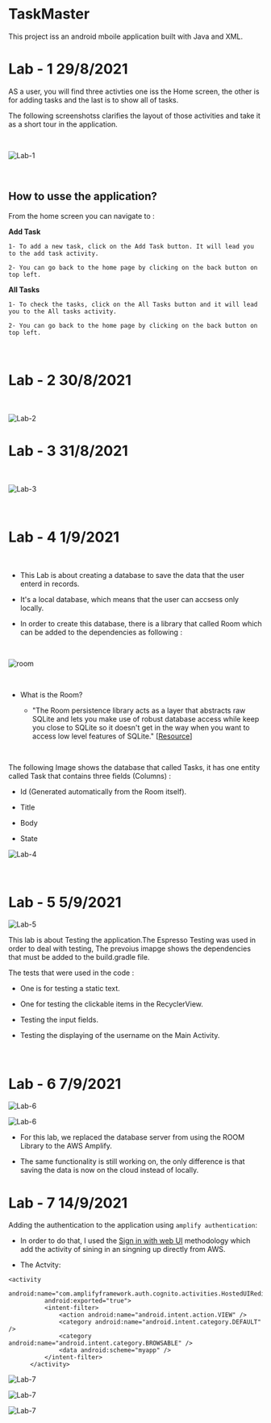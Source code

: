 # TaskMaster

This project iss an android mboile application built with Java and XML. 

# Lab - 1 29/8/2021

AS a user, you will find three activties one iss the Home screen, the other is for adding tasks and the last is to show all of tasks. 

The following screenshotss clarifies the layout of those activities and take it as a short tour in the application. 

<br>


![Lab-1](./Screenshots/lab-1-taskMaster.png)

<br>

## How to usse the application? 

 From the home screen you can navigate to : 

  **Add Task** 

    1- To add a new task, click on the Add Task button. It will lead you to the add task activity.

    2- You can go back to the home page by clicking on the back button on top left. 

  **All Tasks**

    1- To check the tasks, click on the All Tasks button and it will lead you to the All tasks activity. 
	
	2- You can go back to the home page by clicking on the back button on top left.

<br>


# Lab - 2 30/8/2021

<br>

![Lab-2](./Screenshots/lab-2-taskMaster.png)

# Lab - 3 31/8/2021

<br>

![Lab-3](./Screenshots/lab-3-taskMaster.jpg)

<br>

# Lab - 4 1/9/2021

<br>

- This Lab is about creating a database to save the data that the user enterd in records. 

- It's a local database, which means that the user can accsess only locally.

- In order to create this database, there is a library that called Room which can be added to the dependencies as following : 

<br>

![room](./Screenshots/room.PNG)


<br>

- What is the Room? 

  - "The Room persistence library acts as a layer that abstracts raw SQLite and lets you make use of robust database access while keep you close to SQLite so it doesn't get in the way when you want to access low level features of SQLite." [[Resource](https://www.techiediaries.com/android-room-tutorial/)]

<br>

The following Image shows the database that called Tasks, it has one entity called Task that contains three fields (Columns) : 
  
  - Id (Generated automatically from the Room itself).

  - Title 

  - Body

  - State

![Lab-4](./Screenshots/DB.PNG)

<br>

# Lab - 5 5/9/2021

![Lab-5](./Screenshots/Depenedencies.PNG)


This lab is about Testing the application.The Espresso Testing was used in order to deal with testing, The prevoius imapge shows the dependencies that must be added to the build.gradle file. 

The tests that were used in the code : 

 - One is for testing a static text. 

 - One for testing the clickable items in the RecyclerView.

 - Testing the input fields. 

 - Testing the displaying of the username on the Main Activity. 

 <br>

# Lab - 6 7/9/2021

![Lab-6](./Screenshots/AWSAppSync.PNG)

![Lab-6](./Screenshots/fetchTheData.PNG)


- For this lab, we replaced the database server from using the ROOM Library to the AWS Amplify. 

- The same functionality is still working on, the only difference is that saving the data is now on the cloud instead of locally.

# Lab - 7 14/9/2021

Adding the authentication to the application using `amplify authentication`: 

  - In order to do that, I used the [Sign in with web UI](https://docs.amplify.aws/lib/auth/signin_web_ui/q/platform/android/) methodology which add the activity of sining in an singning up directly from AWS. 

  - The Actvity: 

  ```
  <activity
            android:name="com.amplifyframework.auth.cognito.activities.HostedUIRedirectActivity"
            android:exported="true">
            <intent-filter>
                <action android:name="android.intent.action.VIEW" />
                <category android:name="android.intent.category.DEFAULT" />
                <category android:name="android.intent.category.BROWSABLE" />
                <data android:scheme="myapp" />
            </intent-filter>
        </activity>
  ```
  
![Lab-7](./Screenshots/signup.jpg)

![Lab-7](./Screenshots/signin.jpg)

![Lab-7](./Screenshots/logout.jpg)
